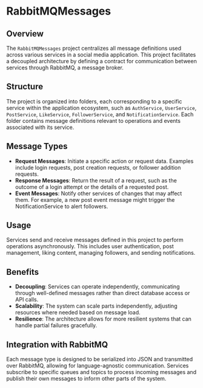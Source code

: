 # RabbitMQMessages

## Overview
The `RabbitMQMessages` project centralizes all message definitions used across various services in a social media application. This project facilitates a decoupled architecture by defining a contract for communication between services through RabbitMQ, a message broker.

## Structure
The project is organized into folders, each corresponding to a specific service within the application ecosystem, such as `AuthService`, `UserService`, `PostService`, `LikeService`, `FollowerService`, and `NotificationService`. Each folder contains message definitions relevant to operations and events associated with its service.

## Message Types
- **Request Messages**: Initiate a specific action or request data. Examples include login requests, post creation requests, or follower addition requests.
- **Response Messages**: Return the result of a request, such as the outcome of a login attempt or the details of a requested post.
- **Event Messages**: Notify other services of changes that may affect them. For example, a new post event message might trigger the NotificationService to alert followers.

## Usage
Services send and receive messages defined in this project to perform operations asynchronously. This includes user authentication, post management, liking content, managing followers, and sending notifications.

## Benefits
- **Decoupling**: Services can operate independently, communicating through well-defined messages rather than direct database access or API calls.
- **Scalability**: The system can scale parts independently, adjusting resources where needed based on message load.
- **Resilience**: The architecture allows for more resilient systems that can handle partial failures gracefully.

## Integration with RabbitMQ
Each message type is designed to be serialized into JSON and transmitted over RabbitMQ, allowing for language-agnostic communication. Services subscribe to specific queues and topics to process incoming messages and publish their own messages to inform other parts of the system.
